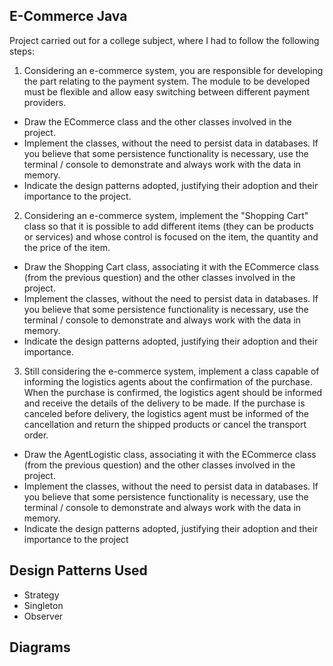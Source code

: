 ## E-Commerce Java

Project carried out for a college subject, where I had to follow the following steps:

1.	Considering an e-commerce system, you are responsible for developing the part relating to the payment system. The module to be developed must be flexible and allow easy switching between different payment providers.<br>
  -	Draw the ECommerce class and the other classes involved in the project.
  - Implement the classes, without the need to persist data in databases. If you believe that some persistence functionality is necessary, use the terminal / console to demonstrate and always work with the data in memory.
  -	Indicate the design patterns adopted, justifying their adoption and their importance to the project.


2.	Considering an e-commerce system, implement the "Shopping Cart" class so that it is possible to add different items (they can be products or services) and whose control is focused on the item, the quantity and the price of the item.<br>
  - Draw the Shopping Cart class, associating it with the ECommerce class (from the previous question) and the other classes involved in the project.
  - Implement the classes, without the need to persist data in databases. If you believe that some persistence functionality is necessary, use the terminal / console to demonstrate and always work with the data in memory.
  - Indicate the design patterns adopted, justifying their adoption and their importance.

3.	Still considering the e-commerce system, implement a class capable of informing the logistics agents about the confirmation of the purchase. When the purchase is confirmed, the logistics agent should be informed and receive the details of the delivery to be made. If the purchase is canceled before delivery, the logistics agent must be informed of the cancellation and return the shipped products or cancel the transport order.<br>
  - Draw the AgentLogistic class, associating it with the ECommerce class (from the previous question) and the other classes involved in the project.
  - Implement the classes, without the need to persist data in databases. If you believe that some persistence functionality is necessary, use the terminal / console to demonstrate and always work with the data in memory.
  - Indicate the design patterns adopted, justifying their adoption and their importance to the project


## Design Patterns Used
- Strategy
- Singleton 
- Observer

## Diagrams


